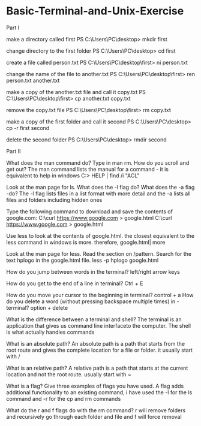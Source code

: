 # Basic-Terminal-and-Unix-Exercise

Part I

make a directory called first PS C:\Users\PC\desktop> mkdir first

change directory to the first folder PS C:\Users\PC\desktop> cd first

create a file called person.txt PS C:\Users\PC\desktop\first> ni person.txt

change the name of the file to another.txt PS C:\Users\PC\desktop\first> ren person.txt another.txt

make a copy of the another.txt file and call it copy.txt PS C:\Users\PC\desktop\first> cp another.txt copy.txt

remove the copy.txt file PS C:\Users\PC\desktop\first> rm copy.txt 

make a copy of the first folder and call it second PS C:\Users\PC\desktop> cp -r first second

delete the second folder PS C:\Users\PC\desktop> rmdir second


Part II

What does the man command do? Type in man rm. How do you scroll and get out? The man command lists the manual for a command -  it is equivalent to help in windows C:\> HELP | find /i "ACL"

Look at the man page for ls. What does the -l flag do? What does the -a flag -do? The -l flag lists files in a list format with more detail and the -a lists all files and folders including hidden ones

Type the following command to download and save the contents of google.com: C:\curl https://www.google.com > google.html C:\curl https://www.google.com > google.html

Use less to look at the contents of google.html. the closest equivalent to the less command in windows is more. therefore, google.html| more

Look at the man page for less. Read the section on /pattern. Search for the text hplogo in the google.html file. less -p hplogo google.html

How do you jump between words in the terminal? left/right arrow keys

How do you get to the end of a line in terminal? Ctrl + E

How do you move your cursor to the beginning in terminal? control + a How do you delete a word (without pressing backspace multiple times) in -terminal? option + delete

What is the difference between a terminal and shell? The terminal is an application that gives us command line interfaceto the computer. The shell is what actually handles commands

What is an absolute path? An absolute path is a path that starts from the root route and gives the complete location for a file or folder. it usually start with /

What is an relative path? A relative path is a path that starts at the current location and not the root route. usually start with ~

What is a flag? Give three examples of flags you have used. A flag adds additional functionality to an existing command, i have used the -l for the ls command and -r for the cp and rm commands

What do the r and f flags do with the rm command? r will remove folders and recursively go through each folder and file and f will force removal
